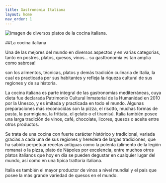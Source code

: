 ```yaml
---
title: Gastronomia Italiana
layout: home
nav_order: 1
---
```


![imagen de diversos platos de la cocina italiana](https://sabor.eluniverso.com/wp-content/uploads/2023/12/shutterstock_1829686103.jpg).


##La cocina italiana 

Una de las mejores del mundo en diversos aspectos y en varias categorias, tanto en postres, platos, quesos, vinos... su gasttronomía es tan amplia como sabrosa!

son los alimentos, técnicas, platos y demás tradición culinaria de Italia, la cual es practicada por sus habitantes y refleja la riqueza cultural de sus regiones y de su historia.

La cocina italiana es parte integral de las gastronomías mediterráneas, cuya dieta fue declarada Patrimonio Cultural Inmaterial de la Humanidad en 2010 por la Unesco, y es imitada y practicada en todo el mundo. Algunas preparaciones más reconocidas son la pizza, el risotto, muchas formas de pasta, la parmigiana, la frittata, el gelato o el tiramisú. Italia también posee una larga tradición de vinos, café, chocolate, licores, quesos o aceite entre otros productos.

Se trata de una cocina con fuerte carácter histórico y tradicional, variada gracias a cada una de sus regiones y heredera de largas tradiciones, que ha sabido perpetuar recetas antiguas como la polenta (alimento de la legión romana) o la pizza, plato de Nápoles por excelencia, entre muchos otros platos italianos que hoy en día se pueden degustar en cualquier lugar del mundo, así como en una típica trattoria italiana.

Italia es también el mayor productor de vinos a nivel mundial​ y el país que posee la más grande variedad de quesos en el mundo.
